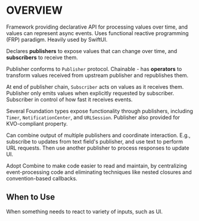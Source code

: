 # OVERVIEW

Framework providing declarative API for processing values over time, and values can represent async events. Uses functional reactive programming (FRP) paradigm. Heavily used by SwiftUI.

Declares **publishers** to expose values that can change over time, and **subscribers** to receive them.

Publisher conforms to `Publisher` protocol. Chainable - has **operators** to transform values received from upstream publisher and republishes them.

At end of publisher chain, `Subscriber` acts on values as it receives them. Publisher only emits values when explicitly requested by subscriber. Subscriber in control of how fast it receives events.

Several Foundation types expose functionality through publishers, including `Timer`, `NotificationCenter`, and `URLSession`. Publisher also provided for KVO-compliant property.

Can combine output of multiple publishers and coordinate interaction. E.g., subscribe to updates from text field's publisher, and use text to perform URL requests. Then use another publisher to process responses to update UI.

Adopt Combine to make code easier to read and maintain, by centralizing event-processing code and eliminating techniques like nested closures and convention-based callbacks.

## When to Use

When something needs to react to variety of inputs, such as UI.
